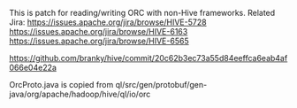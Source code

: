 This is patch for reading/writing ORC with non-Hive frameworks.
Related Jira:
https://issues.apache.org/jira/browse/HIVE-5728
https://issues.apache.org/jira/browse/HIVE-6163
https://issues.apache.org/jira/browse/HIVE-6565

https://github.com/branky/hive/commit/20c62b3ec73a55d84eeffca6eab4af066e04e22a

OrcProto.java is copied from ql/src/gen/protobuf/gen-java/org/apache/hadoop/hive/ql/io/orc
